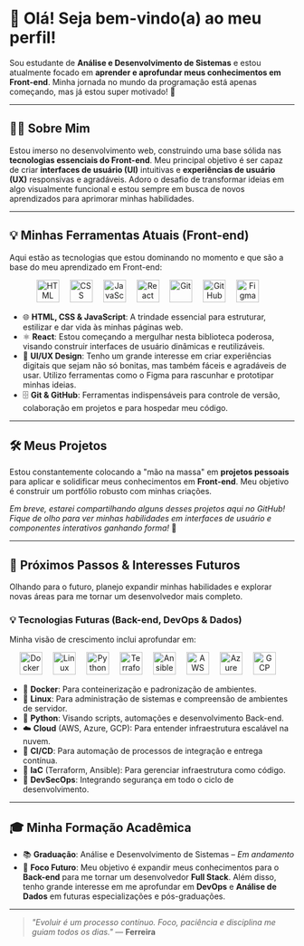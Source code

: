 # 👋 Olá! Seja bem-vindo(a) ao meu perfil!

Sou estudante de **Análise e Desenvolvimento de Sistemas** e estou atualmente focado em **aprender e aprofundar meus conhecimentos em Front-end**. Minha jornada no mundo da programação está apenas começando, mas já estou super motivado! 🚀

---

## 👨‍💻 Sobre Mim

Estou imerso no desenvolvimento web, construindo uma base sólida nas **tecnologias essenciais do Front-end**. Meu principal objetivo é ser capaz de criar **interfaces de usuário (UI)** intuitivas e **experiências de usuário (UX)** responsivas e agradáveis. Adoro o desafio de transformar ideias em algo visualmente funcional e estou sempre em busca de novos aprendizados para aprimorar minhas habilidades.

---

## 💡 Minhas Ferramentas Atuais (Front-end)

Aqui estão as tecnologias que estou dominando no momento e que são a base do meu aprendizado em Front-end:

<p align="center">
  <img src="https://cdn.jsdelivr.net/npm/simple-icons@v10/icons/html5.svg" alt="HTML" width="40" style="margin-right:15px"/>
  <img src="https://cdn.jsdelivr.net/npm/simple-icons@v10/icons/css3.svg" alt="CSS" width="40" style="margin-right:15px"/>
  <img src="https://cdn.jsdelivr.net/npm/simple-icons@v10/icons/javascript.svg" alt="JavaScript" width="40" style="margin-right:15px"/>
  <img src="https://cdn.jsdelivr.net/npm/simple-icons@v10/icons/react.svg" alt="React" width="40" style="margin-right:15px"/>
  <img src="https://cdn.jsdelivr.net/npm/simple-icons@v10/icons/git.svg" alt="Git" width="40" style="margin-right:15px"/>
  <img src="https://cdn.jsdelivr.net/npm/simple-icons@v10/icons/github.svg" alt="GitHub" width="40" style="margin-right:15px"/>
  <img src="https://cdn.jsdelivr.net/npm/simple-icons@v10/icons/figma.svg" alt="Figma" width="40" style="margin-right:15px"/>
</p>

-   🌐 **HTML, CSS & JavaScript**: A trindade essencial para estruturar, estilizar e dar vida às minhas páginas web.
-   ⚛️ **React**: Estou começando a mergulhar nesta biblioteca poderosa, visando construir interfaces de usuário dinâmicas e reutilizáveis.
-   🎨 **UI/UX Design**: Tenho um grande interesse em criar experiências digitais que sejam não só bonitas, mas também fáceis e agradáveis de usar. Utilizo ferramentas como o Figma para rascunhar e prototipar minhas ideias.
-   🗄️ **Git & GitHub**: Ferramentas indispensáveis para controle de versão, colaboração em projetos e para hospedar meu código.

---

## 🛠️ Meus Projetos

Estou constantemente colocando a "mão na massa" em **projetos pessoais** para aplicar e solidificar meus conhecimentos em **Front-end**. Meu objetivo é construir um portfólio robusto com minhas criações.

*Em breve, estarei compartilhando alguns desses projetos aqui no GitHub! Fique de olho para ver minhas habilidades em interfaces de usuário e componentes interativos ganhando forma!* 👀

---

## 🚀 Próximos Passos & Interesses Futuros

Olhando para o futuro, planejo expandir minhas habilidades e explorar novas áreas para me tornar um desenvolvedor mais completo.

### 💡 Tecnologias Futuras (Back-end, DevOps & Dados)

Minha visão de crescimento inclui aprofundar em:

<p align="center">
  <img src="https://cdn.jsdelivr.net/npm/simple-icons@v10/icons/docker.svg" alt="Docker" width="40" style="margin-right:15px"/>
  <img src="https://cdn.jsdelivr.net/npm/simple-icons@v10/icons/linux.svg" alt="Linux" width="40" style="margin-right:15px"/>
  <img src="https://cdn.jsdelivr.net/npm/simple-icons@v10/icons/python.svg" alt="Python" width="40" style="margin-right:15px"/>
  <img src="https://cdn.jsdelivr.net/npm/simple-icons@v10/icons/terraform.svg" alt="Terraform" width="40" style="margin-right:15px"/>
  <img src="https://cdn.jsdelivr.net/npm/simple-icons@v10/icons/ansible.svg" alt="Ansible" width="40" style="margin-right:15px"/>
  <img src="https://cdn.jsdelivr.net/npm/simple-icons@v10/icons/amazonaws.svg" alt="AWS" width="40" style="margin-right:15px"/>
  <img src="https://cdn.jsdelivr.net/npm/simple-icons@v10/icons/microsoftazure.svg" alt="Azure" width="40" style="margin-right:15px"/>
  <img src="https://cdn.jsdelivr.net/npm/simple-icons@v10/icons/googlecloud.svg" alt="GCP" width="40" style="margin-right:15px"/>
</p>

-   🐳 **Docker**: Para conteinerização e padronização de ambientes.
-   🐧 **Linux**: Para administração de sistemas e compreensão de ambientes de servidor.
-   🐍 **Python**: Visando scripts, automações e desenvolvimento Back-end.
-   ☁️ **Cloud** (AWS, Azure, GCP): Para entender infraestrutura escalável na nuvem.
-   🔁 **CI/CD**: Para automação de processos de integração e entrega contínua.
-   🧰 **IaC** (Terraform, Ansible): Para gerenciar infraestrutura como código.
-   🔐 **DevSecOps**: Integrando segurança em todo o ciclo de desenvolvimento.

---

## 🎓 Minha Formação Acadêmica

-   📚 **Graduação**: Análise e Desenvolvimento de Sistemas – *Em andamento*
-   🎯 **Foco Futuro**: Meu objetivo é expandir meus conhecimentos para o **Back-end** para me tornar um desenvolvedor **Full Stack**. Além disso, tenho grande interesse em me aprofundar em **DevOps** e **Análise de Dados** em futuras especializações e pós-graduações.

---

> _"Evoluir é um processo contínuo. Foco, paciência e disciplina me guiam todos os dias."_ — **Ferreira**
